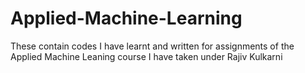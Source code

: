 # Applied-Machine-Learning
These contain codes I have learnt and written for assignments of the Applied Machine Leaning course I have taken under Rajiv Kulkarni
